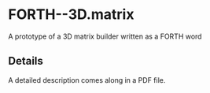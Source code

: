 # FORTH--3D.matrix
A prototype of a 3D matrix builder written as a FORTH word
## Details
A detailed description comes along in a PDF file.
